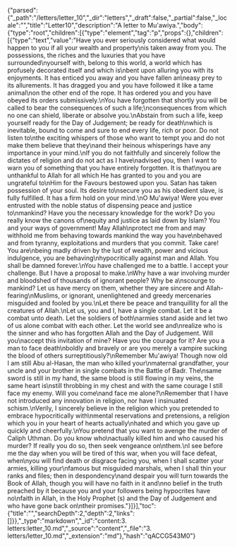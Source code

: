 {"parsed":{"_path":"/letters/letter_10","_dir":"letters","_draft":false,"_partial":false,"_locale":"","title":"Letter10","description":"A letter to Mu'awiya.","body":{"type":"root","children":[{"type":"element","tag":"p","props":{},"children":[{"type":"text","value":"Have you ever seriously considered what would happen to you if all your wealth and property\nis taken away from you. The possessions, the riches and the luxuries that you have surrounded\nyourself with, belong to this world, a world which has profusely decorated itself and which is\nbent upon alluring you with its enjoyments. It has enticed you away and you have fallen an\neasy prey to its allurements. It has dragged you and you have followed it like a tame animal\non the other end of the rope. It has ordered you and you have obeyed its orders submissively.\nYou have forgotten that shortly you will be called to bear the consequences of such a life;\nconsequences from which no one can shield, liberate or absolve you.\nAbstain from such a life, keep yourself ready for the Day of Judgement; be ready for death\nwhich is inevitable, bound to come and sure to end every life, rich or poor. Do not listen to\nthe exciting whispers of those who want to tempt you and do not make them believe that they\nand their heinous whisperings have any importance in your mind.\nIf you do not faithfully and sincerely follow the dictates of religion and do not act as I have\nadvised you, then I want to warn you of something that you have entirely forgotten. It is that\nyou are unthankful to Allah for all which He has granted to you and you are ungrateful to\nHim for the Favours bestowed upon you. Satan has taken possession of your soul. Its desire to\nsecure you as his obedient slave, is fully fulfilled. It has a firm hold on your mind.\nO Mu'awiya! Were you ever entrusted with the noble status of dispensing peace and justice to\nmankind? Have you the necessary knowledge for the work? Do you really know the canons of\nequity and justice as laid down by Islam? You and your ways of government! May Allah\nprotect me from and may withhold me from behaving towards mankind the way you have\nbehaved and from tyranny, exploitations and murders that you commit. Take care! You are\nbeing madly driven by the lust of wealth, power and vicious indulgence, you are behaving\nhypocritically against man and Allah. You shall be damned forever.\nYou have challenged me to a battle. I accept your challenge. But I have a proposal to make.\nWhy have a war involving murder and bloodshed of thousands of ignorant people? Why be a\nscourge to mankind? Let us have mercy on them, whether they are sincere and Allah-fearing\nMuslims, or ignorant, unenlightened and greedy mercenaries misguided and fooled by you.\nLet there be peace and tranquillity for all the creatures of Allah.\nLet us, you and I, have a single combat. Let it be a combat unto death. Let the soldiers of both\narmies stand aside and let two of us alone combat with each other. Let the world see and\nrealize who is the sinner and who has forgotten Allah and the Day of Judgement. Will you\naccept this invitation of mine? Have you the courage for it? Are you a man to face death\nboldly and bravely or are you merely a vampire sucking the blood of others surreptitiously?\nRemember Mu'awiya! Though now old I am still Abu al-Hasan, the man who killed your\nmaternal grandfather, your uncle and your brother in single combats in the Battle of Badr. The\nsame sword is still in my hand, the same blood is still flowing in my veins, the same heart is\nstill throbbing in my chest and with the same courage I still face my enemy. Will you come\nand face me alone?\nRemember that I have not introduced any innovation in religion, nor have I insinuated schism.\nVerily, I sincerely believe in the religion which you pretended to embrace hypocritically with\nmental reservations and pretensions, a religion which you in your heart of hearts actually\nhated and which you gave up quickly and cheerfully.\nYou pretend that you want to avenge the murder of Caliph Uthman. Do you know who\nactually killed him and who caused his murder? If really you do so, then seek vengeance on\nthem.\nI see before me the day when you will be tired of this war, when you will face defeat, when\nyou will find death or disgrace facing you, when I shall scatter your armies, killing your\nfamous but misguided marshals, when I shall thin your ranks and files; then in despondency\nand despair you will turn towards the Book of Allah, though you will have no faith in it and\nno belief in the truth preached by it because you and your followers being hypocrites have no\nfaith in Allah, in the Holy Prophet (s) and the Day of Judgement and who have gone back on\ntheir promises."}]}],"toc":{"title":"","searchDepth":2,"depth":2,"links":[]}},"_type":"markdown","_id":"content:3. letters:letter_10.md","_source":"content","_file":"3. letters/letter_10.md","_extension":"md"},"hash":"qACCG543M0"}